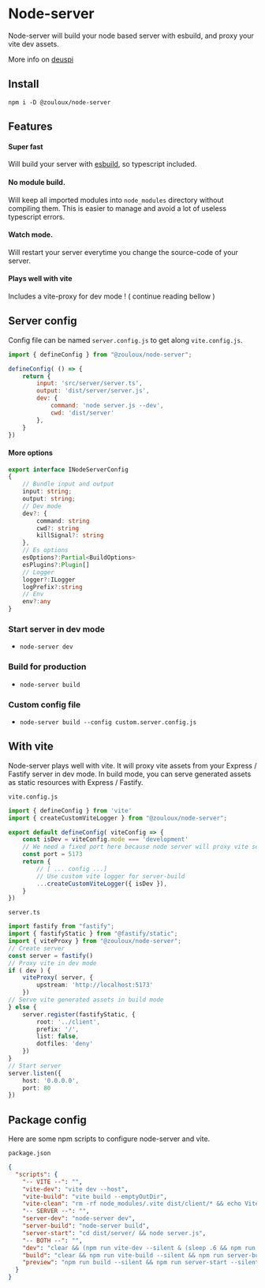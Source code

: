 # Node-server

Node-server will build your node based server with esbuild, and proxy your vite dev assets.

More info on [deuspi](https://github.com/zouloux/deuspi)

## Install

`npm i -D @zouloux/node-server`

## Features

#### Super fast
Will build your server with [esbuild](https://esbuild.github.io/), so typescript included.

#### No module build.
Will keep all imported modules into `node_modules` directory without compiling them.
This is easier to manage and avoid a lot of useless typescript errors.

#### Watch mode.
Will restart your server everytime you change the source-code of your server.

#### Plays well with vite
Includes a vite-proxy for dev mode ! ( continue reading bellow )

## Server config

Config file can be named `server.config.js` to get along `vite.config.js`.

```javascript
import { defineConfig } from "@zouloux/node-server";

defineConfig( () => {
	return {
		input: 'src/server/server.ts',
		output: 'dist/server/server.js',
		dev: {
			command: 'node server.js --dev',
			cwd: 'dist/server'
		},
	}
})
```

#### More options
```typescript
export interface INodeServerConfig
{
	// Bundle input and output
	input: string;
	output: string;
	// Dev mode
	dev?: {
		command: string
		cwd?: string
		killSignal?: string
	},
	// Es options
	esOptions?:Partial<BuildOptions>
	esPlugins?:Plugin[]
	// Logger
	logger?:ILogger
	logPrefix?:string
	// Env
	env?:any
}
```

### Start server in dev mode
- `node-server dev`

### Build for production
- `node-server build`

### Custom config file
- `node-server build --config custom.server.config.js`

## With vite

Node-server plays well with vite.
It will proxy vite assets from your Express / Fastify server in dev mode.
In build mode, you can serve generated assets as static resources with Express / Fastify.

`vite.config.js`

```javascript
import { defineConfig } from 'vite'
import { createCustomViteLogger } from "@zouloux/node-server";

export default defineConfig( viteConfig => {
	const isDev = viteConfig.mode === 'development'
	// We need a fixed port here because node server will proxy vite server
	const port = 5173
	return {
		// [ ... config ...]
		// Use custom vite logger for server-build
		...createCustomViteLogger({ isDev }),
	}
})
```

`server.ts`

```typescript
import fastify from "fastify";
import { fastifyStatic } from "@fastify/static";
import { viteProxy } from "@zouloux/node-server";
// Create server
const server = fastify()
// Proxy vite in dev mode
if ( dev ) {
	viteProxy( server, {
		upstream: 'http://localhost:5173'
	})
// Serve vite generated assets in build mode
} else {
	server.register(fastifyStatic, {
		root: '../client',
		prefix: '/',
		list: false,
		dotfiles: 'deny'
	})
}
// Start server
server.listen({
	host: '0.0.0.0',
	port: 80
})
```

## Package config

Here are some npm scripts to configure node-server and vite.

`package.json`

```json
{
  "scripts": {
    "-- VITE --": "",
    "vite-dev": "vite dev --host",
    "vite-build": "vite build --emptyOutDir",
    "vite-clean": "rm -rf node_modules/.vite dist/client/* && echo Vite cache cleaned",
    "-- SERVER --": "",
    "server-dev": "node-server dev",
    "server-build": "node-server build",
    "server-start": "cd dist/server/ && node server.js",
    "-- BOTH --": "",
    "dev": "clear && (npm run vite-dev --silent & (sleep .6 && npm run server-dev --silent) & wait)",
    "build": "clear && npm run vite-build --silent && npm run server-build --silent",
    "preview": "npm run build --silent && npm run server-start --silent"
  }
}
```
